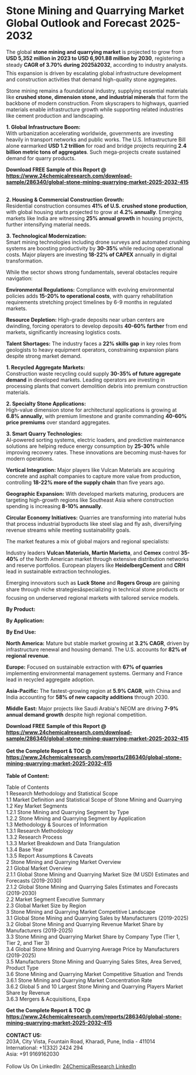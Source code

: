 <h1>Stone Mining and Quarrying Market Global Outlook and Forecast 2025-2032</h1><p>The global <strong>stone mining and quarrying market</strong> is projected to grow from <strong>USD 5,352 million in 2023 to USD 6,901.88 million by 2030</strong>, registering a steady <strong>CAGR of 3.70% during 2025â2032</strong>, according to industry analysts. This expansion is driven by escalating global infrastructure development and construction activities that demand high-quality stone aggregates.</p><p>Stone mining remains a foundational industry, supplying essential materials like <strong>crushed stone, dimension stone, and industrial minerals</strong> that form the backbone of modern construction. From skyscrapers to highways, quarried materials enable infrastructure growth while supporting related industries like cement production and landscaping.</p><p><strong>1. Global Infrastructure Boom:</strong><br>
With urbanization accelerating worldwide, governments are investing heavily in transport networks and public works. The U.S. Infrastructure Bill alone earmarked <strong>USD 1.2 trillion</strong> for road and bridge projects requiring <strong>2.4 billion metric tons of aggregates</strong>. Such mega-projects create sustained demand for quarry products.</p><div><b>Download FREE Sample of this Report @ 
            <a href="https://www.24chemicalresearch.com/download-sample/286340/global-stone-mining-quarrying-market-2025-2032-415">
            https://www.24chemicalresearch.com/download-sample/286340/global-stone-mining-quarrying-market-2025-2032-415</a></b></div><br><p><strong>2. Housing &amp; Commercial Construction Growth:</strong><br>
Residential construction consumes <strong>41% of U.S. crushed stone production</strong>, with global housing starts projected to grow at <strong>4.2% annually</strong>. Emerging markets like India are witnessing <strong>25% annual growth</strong> in housing projects, further intensifying material needs.</p><p><strong>3. Technological Modernization:</strong><br>
Smart mining technologies including drone surveys and automated crushing systems are boosting productivity by <strong>30-35%</strong> while reducing operational costs. Major players are investing <strong>18-22% of CAPEX</strong> annually in digital transformation.</p><p>While the sector shows strong fundamentals, several obstacles require navigation:</p><p><strong>Environmental Regulations:</strong> Compliance with evolving environmental policies adds <strong>15-20% to operational costs</strong>, with quarry rehabilitation requirements stretching project timelines by 6-9 months in regulated markets.</p><p><strong>Resource Depletion:</strong> High-grade deposits near urban centers are dwindling, forcing operators to develop deposits <strong>40-60% farther</strong> from end markets, significantly increasing logistics costs.</p><p><strong>Talent Shortages:</strong> The industry faces a <strong>22% skills gap</strong> in key roles from geologists to heavy equipment operators, constraining expansion plans despite strong market demand.</p><p><strong>1. Recycled Aggregate Markets:</strong><br>
Construction waste recycling could supply <strong>30-35% of future aggregate demand</strong> in developed markets. Leading operators are investing in processing plants that convert demolition debris into premium construction materials.</p><p><strong>2. Specialty Stone Applications:</strong><br>
High-value dimension stone for architectural applications is growing at <strong>6.8% annually</strong>, with premium limestone and granite commanding <strong>40-60% price premiums</strong> over standard aggregates.</p><p><strong>3. Smart Quarry Technologies:</strong><br>
AI-powered sorting systems, electric loaders, and predictive maintenance solutions are helping reduce energy consumption by <strong>25-30%</strong> while improving recovery rates. These innovations are becoming must-haves for modern operations.</p><p><strong>Vertical Integration:</strong> Major players like Vulcan Materials are acquiring concrete and asphalt companies to capture more value from production, controlling <strong>18-22% more of the supply chain</strong> than five years ago.</p><p><strong>Geographic Expansion:</strong> With developed markets maturing, producers are targeting high-growth regions like Southeast Asia where construction spending is increasing <strong>8-10% annually</strong>.</p><p><strong>Circular Economy Initiatives:</strong> Quarries are transforming into material hubs that process industrial byproducts like steel slag and fly ash, diversifying revenue streams while meeting sustainability goals.</p><p>The market features a mix of global majors and regional specialists:</p><p>Industry leaders <strong>Vulcan Materials, Martin Marietta</strong>, and <strong>Cemex</strong> control <strong>35-40%</strong> of the North American market through extensive distribution networks and reserve portfolios. European players like <strong>HeidelbergCement</strong> and <strong>CRH</strong> lead in sustainable extraction technologies.</p><p>Emerging innovators such as <strong>Luck Stone</strong> and <strong>Rogers Group</strong> are gaining share through niche strategiesâspecializing in technical stone products or focusing on underserved regional markets with tailored service models.</p><p><strong>By Product:</strong></p><p><strong>By Application:</strong></p><p><strong>By End Use:</strong></p><p><strong>North America:</strong> Mature but stable market growing at <strong>3.2% CAGR</strong>, driven by infrastructure renewal and housing demand. The U.S. accounts for <strong>82% of regional revenue</strong>.</p><p><strong>Europe:</strong> Focused on sustainable extraction with <strong>67% of quarries</strong> implementing environmental management systems. Germany and France lead in recycled aggregate adoption.</p><p><strong>Asia-Pacific:</strong> The fastest-growing region at <strong>5.9% CAGR</strong>, with China and India accounting for <strong>58% of new capacity additions</strong> through 2030.</p><p><strong>Middle East:</strong> Major projects like Saudi Arabia's NEOM are driving <strong>7-9% annual demand growth</strong> despite high regional competition.</p><div><b>Download FREE Sample of this Report @ 
            <a href="https://www.24chemicalresearch.com/download-sample/286340/global-stone-mining-quarrying-market-2025-2032-415">
            https://www.24chemicalresearch.com/download-sample/286340/global-stone-mining-quarrying-market-2025-2032-415</a></b></div><br><div><b>Get the Complete Report & TOC @ 
            <a href="https://www.24chemicalresearch.com/reports/286340/global-stone-mining-quarrying-market-2025-2032-415">
            https://www.24chemicalresearch.com/reports/286340/global-stone-mining-quarrying-market-2025-2032-415</a></b></div><br>
            <b>Table of Content:</b><p>Table of Contents<br />
1 Research Methodology and Statistical Scope<br />
1.1 Market Definition and Statistical Scope of Stone Mining and Quarrying<br />
1.2 Key Market Segments<br />
1.2.1 Stone Mining and Quarrying Segment by Type<br />
1.2.2 Stone Mining and Quarrying Segment by Application<br />
1.3 Methodology & Sources of Information<br />
1.3.1 Research Methodology<br />
1.3.2 Research Process<br />
1.3.3 Market Breakdown and Data Triangulation<br />
1.3.4 Base Year<br />
1.3.5 Report Assumptions & Caveats<br />
2 Stone Mining and Quarrying Market Overview<br />
2.1 Global Market Overview<br />
2.1.1 Global Stone Mining and Quarrying Market Size (M USD) Estimates and Forecasts (2019-2030)<br />
2.1.2 Global Stone Mining and Quarrying Sales Estimates and Forecasts (2019-2030)<br />
2.2 Market Segment Executive Summary<br />
2.3 Global Market Size by Region<br />
3 Stone Mining and Quarrying Market Competitive Landscape<br />
3.1 Global Stone Mining and Quarrying Sales by Manufacturers (2019-2025)<br />
3.2 Global Stone Mining and Quarrying Revenue Market Share by Manufacturers (2019-2025)<br />
3.3 Stone Mining and Quarrying Market Share by Company Type (Tier 1, Tier 2, and Tier 3)<br />
3.4 Global Stone Mining and Quarrying Average Price by Manufacturers (2019-2025)<br />
3.5 Manufacturers Stone Mining and Quarrying Sales Sites, Area Served, Product Type<br />
3.6 Stone Mining and Quarrying Market Competitive Situation and Trends<br />
3.6.1 Stone Mining and Quarrying Market Concentration Rate<br />
3.6.2 Global 5 and 10 Largest Stone Mining and Quarrying Players Market Share by Revenue<br />
3.6.3 Mergers & Acquisitions, Expa</p><div><b>Get the Complete Report & TOC @ 
            <a href="https://www.24chemicalresearch.com/reports/286340/global-stone-mining-quarrying-market-2025-2032-415">
            https://www.24chemicalresearch.com/reports/286340/global-stone-mining-quarrying-market-2025-2032-415</a></b></div><br><b>CONTACT US:</b><br>
            203A, City Vista, Fountain Road, Kharadi, Pune, India - 411014<br>
            International: +1(332) 2424 294<br>
            Asia: +91 9169162030 <br><br>
            Follow Us On LinkedIn: <a href="https://www.linkedin.com/company/24chemicalresearch/">24ChemicalResearch LinkedIn</a>